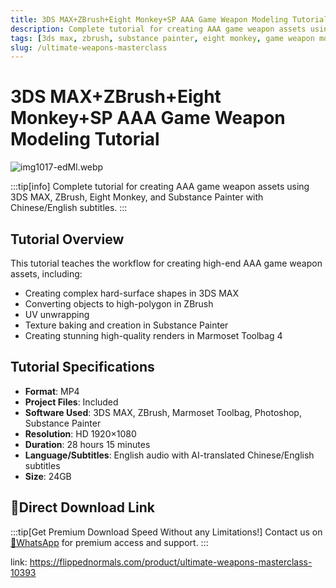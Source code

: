 ```yaml
---
title: 3DS MAX+ZBrush+Eight Monkey+SP AAA Game Weapon Modeling Tutorial
description: Complete tutorial for creating AAA game weapon assets using 3DS MAX, ZBrush, Eight Monkey, and Substance Painter with Chinese/English subtitles.
tags: [3ds max, zbrush, substance painter, eight monkey, game weapon modeling, 3d modeling tutorial, game asset creation, weapon texturing, 3d rendering]
slug: /ultimate-weapons-masterclass
---
```


# 3DS MAX+ZBrush+Eight Monkey+SP AAA Game Weapon Modeling Tutorial

![img1017-edMl.webp](https://list.ucards.store/d/img/img1017-edMl.webp)

:::tip[info]
Complete tutorial for creating AAA game weapon assets using 3DS MAX, ZBrush, Eight Monkey, and Substance Painter with Chinese/English subtitles.
:::

## Tutorial Overview

This tutorial teaches the workflow for creating high-end AAA game weapon assets, including:

- Creating complex hard-surface shapes in 3DS MAX
- Converting objects to high-polygon in ZBrush
- UV unwrapping
- Texture baking and creation in Substance Painter
- Creating stunning high-quality renders in Marmoset Toolbag 4

## Tutorial Specifications

- **Format**: MP4
- **Project Files**: Included
- **Software Used**: 3DS MAX, ZBrush, Marmoset Toolbag, Photoshop, Substance Painter
- **Resolution**: HD 1920×1080
- **Duration**: 28 hours 15 minutes
- **Language/Subtitles**: English audio with AI-translated Chinese/English subtitles
- **Size**: 24GB

## 🚀Direct Download Link

:::tip[Get Premium Download Speed Without any Limitations!]
Contact us on [💬WhatsApp](https://wa.me/+8613237610083) for premium  access and support.
:::

link:
https://flippednormals.com/product/ultimate-weapons-masterclass-10393